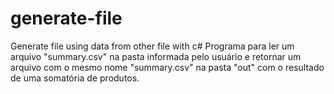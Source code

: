 # generate-file
Generate file using data from other file with c#
Programa para ler um arquivo "summary.csv" na pasta informada pelo usuário e retornar um arquivo com o mesmo nome "summary.csv" na pasta "out" com o resultado de uma somatória de produtos.
